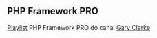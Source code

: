 ## PHP Framework PRO

[Playlist](https://www.youtube.com/playlist?list=PLQH1-k79HB3-0SKspp8814ZI1GIqRYLAu) PHP Framework PRO do canal [Gary Clarke](https://www.youtube.com/@GaryClarkeTech)
